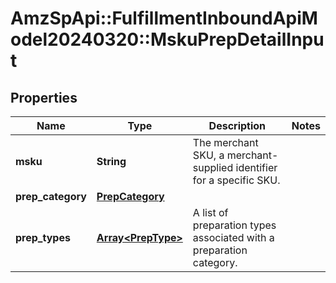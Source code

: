 # AmzSpApi::FulfillmentInboundApiModel20240320::MskuPrepDetailInput

## Properties
Name | Type | Description | Notes
------------ | ------------- | ------------- | -------------
**msku** | **String** | The merchant SKU, a merchant-supplied identifier for a specific SKU. | 
**prep_category** | [**PrepCategory**](PrepCategory.md) |  | 
**prep_types** | [**Array&lt;PrepType&gt;**](PrepType.md) | A list of preparation types associated with a preparation category. | 

